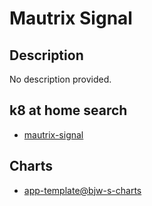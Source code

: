 # Mautrix Signal

## Description

No description provided.

## k8 at home search

- [mautrix-signal](https://nanne.dev/k8s-at-home-search/#/mautrix-signal)

## Charts

- [app-template@bjw-s-charts](https://bjw-s.github.io/helm-charts/)
